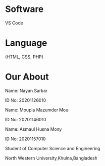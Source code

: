# Software
VS Code

# Language
(HTML, CSS, PHP)

# Our About
Name: Nayan Sarkar

ID No: 20201126010

Name: Moupia Mazumder Mou

ID No: 20201146010

Name: Asmaul Husna Mony

ID No: 20201157010

Student of Computer Science and Engineering 	

North Western University,Khulna,Bangladesh
